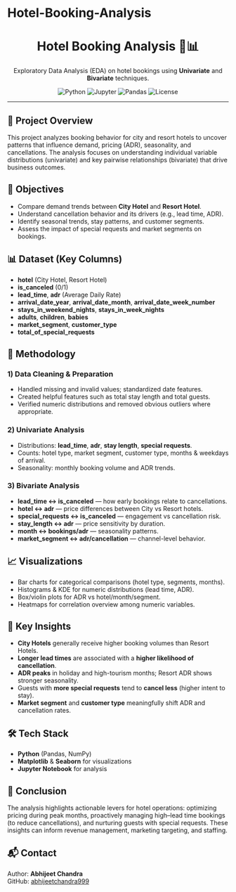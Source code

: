 # Hotel-Booking-Analysis

<!-- Title -->
<h1 align="center">Hotel Booking Analysis 🏨📊</h1>
<p align="center">
  Exploratory Data Analysis (EDA) on hotel bookings using <b>Univariate</b> and <b>Bivariate</b> techniques.
</p>

<!-- Badges -->
<p align="center">
  <img alt="Python" src="https://img.shields.io/badge/Python-3.8%2B-informational">
  <img alt="Jupyter" src="https://img.shields.io/badge/Notebook-Jupyter-orange">
  <img alt="Pandas" src="https://img.shields.io/badge/Data-Pandas-blue">
  <img alt="License" src="https://img.shields.io/badge/License-MIT-green">
</p>

<hr/>

<!-- Overview -->
<h2>📌 Project Overview</h2>
<p>
This project analyzes booking behavior for city and resort hotels to uncover patterns that influence
demand, pricing (ADR), seasonality, and cancellations. The analysis focuses on understanding individual
variable distributions (univariate) and key pairwise relationships (bivariate) that drive business outcomes.
</p>

<!-- Objectives -->
<h2>🎯 Objectives</h2>
<ul>
  <li>Compare demand trends between <b>City Hotel</b> and <b>Resort Hotel</b>.</li>
  <li>Understand cancellation behavior and its drivers (e.g., lead time, ADR).</li>
  <li>Identify seasonal trends, stay patterns, and customer segments.</li>
  <li>Assess the impact of special requests and market segments on bookings.</li>
</ul>

<!-- Dataset -->
<h2>📊 Dataset (Key Columns)</h2>
<ul>
  <li><b>hotel</b> (City Hotel, Resort Hotel)</li>
  <li><b>is_canceled</b> (0/1)</li>
  <li><b>lead_time</b>, <b>adr</b> (Average Daily Rate)</li>
  <li><b>arrival_date_year</b>, <b>arrival_date_month</b>, <b>arrival_date_week_number</b></li>
  <li><b>stays_in_weekend_nights</b>, <b>stays_in_week_nights</b></li>
  <li><b>adults</b>, <b>children</b>, <b>babies</b></li>
  <li><b>market_segment</b>, <b>customer_type</b></li>
  <li><b>total_of_special_requests</b></li>
</ul>

<!-- Methodology -->
<h2>🧭 Methodology</h2>

<h3>1) Data Cleaning & Preparation</h3>
<ul>
  <li>Handled missing and invalid values; standardized date features.</li>
  <li>Created helpful features such as total stay length and total guests.</li>
  <li>Verified numeric distributions and removed obvious outliers where appropriate.</li>
</ul>

<h3>2) Univariate Analysis</h3>
<ul>
  <li>Distributions: <b>lead_time</b>, <b>adr</b>, <b>stay length</b>, <b>special requests</b>.</li>
  <li>Counts: hotel type, market segment, customer type, months &amp; weekdays of arrival.</li>
  <li>Seasonality: monthly booking volume and ADR trends.</li>
</ul>

<h3>3) Bivariate Analysis</h3>
<ul>
  <li><b>lead_time ↔ is_canceled</b> — how early bookings relate to cancellations.</li>
  <li><b>hotel ↔ adr</b> — price differences between City vs Resort hotels.</li>
  <li><b>special_requests ↔ is_canceled</b> — engagement vs cancellation risk.</li>
  <li><b>stay_length ↔ adr</b> — price sensitivity by duration.</li>
  <li><b>month ↔ bookings/adr</b> — seasonality patterns.</li>
  <li><b>market_segment ↔ adr/cancellation</b> — channel-level behavior.</li>
</ul>

<!-- Visuals -->
<h2>📈 Visualizations</h2>
<ul>
  <li>Bar charts for categorical comparisons (hotel type, segments, months).</li>
  <li>Histograms &amp; KDE for numeric distributions (lead time, ADR).</li>
  <li>Box/violin plots for ADR vs hotel/month/segment.</li>
  <li>Heatmaps for correlation overview among numeric variables.</li>
</ul>

<!-- Key Findings -->
<h2>🔎 Key Insights</h2>
<ul>
  <li><b>City Hotels</b> generally receive higher booking volumes than Resort Hotels.</li>
  <li><b>Longer lead times</b> are associated with a <b>higher likelihood of cancellation</b>.</li>
  <li><b>ADR peaks</b> in holiday and high-tourism months; Resort ADR shows stronger seasonality.</li>
  <li>Guests with <b>more special requests</b> tend to <b>cancel less</b> (higher intent to stay).</li>
  <li><b>Market segment</b> and <b>customer type</b> meaningfully shift ADR and cancellation rates.</li>
</ul>

<!-- Tech -->
<h2>🛠️ Tech Stack</h2>
<ul>
  <li><b>Python</b> (Pandas, NumPy)</li>
  <li><b>Matplotlib</b> &amp; <b>Seaborn</b> for visualizations</li>
  <li><b>Jupyter Notebook</b> for analysis</li>
</ul>

<!-- Conclusion -->
<h2>🧾 Conclusion</h2>
<p>
The analysis highlights actionable levers for hotel operations:
optimizing pricing during peak months, proactively managing high–lead time bookings
(to reduce cancellations), and nurturing guests with special requests.
These insights can inform revenue management, marketing targeting, and staffing.
</p>

<!-- Contact -->
<h2>📬 Contact</h2>
<p>
Author: <b>Abhijeet Chandra</b><br/>
GitHub: <a href="https://github.com/abhijeetchandra999">abhijeetchandra999</a>
</p>
